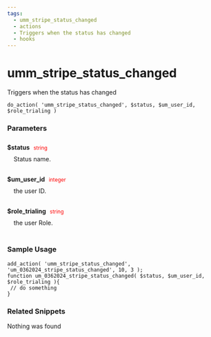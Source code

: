 ```yaml
---
tags: 
  - umm_stripe_status_changed
  - actions
  - Triggers when the status has changed
  - hooks
---
```

# umm\_stripe\_status\_changed
Triggers when the status has changed
<Badge text="Since 1.0.2" vertical="middle" />
``` php:no-line-numbers
do_action( 'umm_stripe_status_changed', $status, $um_user_id, $role_trialing )
```
<div class='hook-sep'></div>

### Parameters

<div style='padding: 10px 0px 10px;'>
<strong>$status</strong> <span style='color:red;font-size:12px;padding: 0px 5px 0px 5px' >string</span>
<div style="margin-left:10px;padding: 10px 5px">Status name.</div>
</div>
<div style='padding: 10px 0px 10px;'>
<strong>$um_user_id</strong> <span style='color:red;font-size:12px;padding: 0px 5px 0px 5px' >integer</span>
<div style="margin-left:10px;padding: 10px 5px">the user ID.</div>
</div>
<div style='padding: 10px 0px 10px;'>
<strong>$role_trialing</strong> <span style='color:red;font-size:12px;padding: 0px 5px 0px 5px' >string</span>
<div style="margin-left:10px;padding: 10px 5px">the user Role.</div>
</div>
<div class='hook-sep'></div>



### Sample Usage

``` php:no-line-numbers
add_action( 'umm_stripe_status_changed', 'um_0362024_stripe_status_changed', 10, 3 );
function um_0362024_stripe_status_changed( $status, $um_user_id, $role_trialing ){
 // do something
}
```
<div class='hook-sep'></div>



### Related Snippets

Nothing was found

